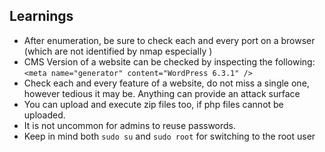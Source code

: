 ## Learnings

* After enumeration, be sure to check each and every port on a browser (which are not identified by nmap especially )
* CMS Version of a website can be checked by inspecting the following: ``<meta name="generator" content="WordPress 6.3.1" />``
* Check each and every feature of a website, do not miss a single one, however tedious it may be. Anything can provide an attack surface
* You can upload and execute zip files too, if php files cannot be uploaded.
* It is not uncommon for admins to reuse passwords.
* Keep in mind both `sudo su` and `sudo root`  for switching to the root user